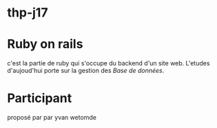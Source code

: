 # thp-j17
# Ruby on rails
c'est la partie de ruby qui s'occupe du backend d'un site web.
L'etudes d'aujoud'hui porte sur la gestion des *Base de données*.
# Participant
proposé par par yvan wetomde